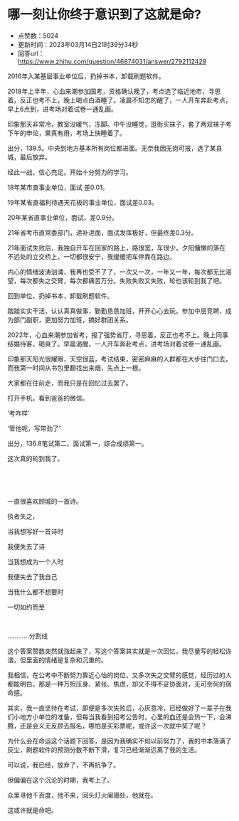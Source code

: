 # 哪一刻让你终于意识到了这就是命?
- 点赞数：5024
- 更新时间：2023年03月14日21时39分34秒
- 回答url：https://www.zhihu.com/question/46874031/answer/2792112428
<body>
 <p data-pid="l77A-oXX">2016年入某基层事业单位后，扔掉书本，卸载刷题软件。</p>
 <p data-pid="coQLPei1">2018年上半年，心血来潮参加国考，资格确认晚了，考点选了临近地市，寻思着，反正也考不上，晚上喝点白酒睡了。凌晨不知怎的醒了，一人开车奔赴考点，早上6点到，进考场对着试卷一通乱画。</p>
 <p data-pid="IrghvEOX">印象那天非常冷，教室没暖气，冻脚。中午没睡觉，逛街买袜子，套了两双袜子考下午的申论，果真有用，考场上快睡着了。</p>
 <p data-pid="h4adrDNB">出分，139.5。中央到地方基本所有岗位都进面。无奈我因无岗可报，选了某县城，最后放弃。</p>
 <p data-pid="IaScNU_s">经此一战，信心充足。开始十分努力的学习。</p>
 <p data-pid="Gi6PyGyo">18年某市直事业单位，面试 差0.01。</p>
 <p data-pid="i4_g-IWU">19年某省直福利待遇天花板的事业单位，面试差0.03。</p>
 <p data-pid="cAryZTm8">20年某省直事业单位，面试，差0.9分。</p>
 <p data-pid="cFzbZfXG">21年省考市直常委部门，递补进面，面试发挥极好，但最终差0.3分。</p>
 <p data-pid="fbQzKTZD">21年面试失败后，我独自开车在回家的路上，路很宽，车很少，夕阳慵懒的落在不远处的立交桥上，一切都很安宁，我缓缓把车停靠在路边。</p>
 <p data-pid="qqSnHDZ8">内心的情绪波涛汹涌，我再也受不了了，一次又一次，一年又一年，每次都无比渴望，每次都失之交臂，每次都痛苦万分。失败失败又失败，轮也该轮到我了吧。</p>
 <p data-pid="3PhVVemb">回到单位，扔掉书本，卸载刷题软件。</p>
 <p data-pid="xeYYU_Hg">踏踏实实干活，认认真真做事，勤勤恳恳加班，开开心心去玩。参加中层竞聘，成为部门副职，更加努力加班，搞好群团关系。</p>
 <p data-pid="DxxDMXDx">2022年，心血来潮参加省考，报了强势省厅，寻思着，反正也考不上。晚上同事结婚待客，喝爽了。早晨渴醒，一人开车奔赴考点，进考场对着试卷一通乱画。</p>
 <p data-pid="sa-Upz3E">印象那天阳光很耀眼，天空很蓝，考试结束，密密麻麻的人群都在大步往门口去，而我第一时间从书包里翻找出来烟，先点上一根。</p>
 <p data-pid="daXPM09S">大家都在往前走，而我只是在回忆过去罢了。</p>
 <p data-pid="_kJCzNwS">打开手机，看到爸爸的微信。</p>
 <p data-pid="NKI3ecV_">‘考咋样’</p>
 <p data-pid="F8da_CQz">‘管他呢，写带劲了’</p>
 <p data-pid="bddYeCWQ">出分，136.8笔试第二，面试第一，综合成绩第一。</p>
 <p data-pid="mSacNiz1">这次真的轮到我了。</p>
 <p class="ztext-empty-paragraph"><br></p>
 <p class="ztext-empty-paragraph"><br></p>
 <p data-pid="326H1nf-">一直很喜欢顾城的一首诗。</p>
 <p data-pid="Et_0fHog">执者失之，</p>
 <p data-pid="aGmQ-nj3">当我想写好一首诗时</p>
 <p data-pid="o_HOECxh">我便失去了诗</p>
 <p data-pid="vJONjCzT">当我想成为一个人时</p>
 <p data-pid="m4HbyBqY">我便失去了我自己</p>
 <p data-pid="azodtID5">当我什么都不想要时</p>
 <p data-pid="Vge1xn9n">一切如约而至</p>
 <p class="ztext-empty-paragraph"><br></p>
 <p data-pid="rYwjYRC1">…………分割线</p>
 <p data-pid="zM3ujuQz">这个答案赞数突然就涨起来了，写这个答案其实就是一次回忆，我尽量写的轻松诙谐，但里面的情绪是复杂和沉重的。</p>
 <p data-pid="vzJoCUIE">我相信，在公考中不断努力靠近心怡的岗位，又多次失之交臂的感觉，经历过的人都能明白，那是一种万担压身、紧张、焦虑，却又不得不妥协面对，无可奈何的宿命感。</p>
 <p data-pid="mon5frbc">其实，我一直坚持在考试，即便是多次失败后，心灰意冷，已经做好了一辈子在我们小地方小单位的准备，但每当我看到招考公告时，心里的血还是会热一下，会沸腾，还是会义无反顾去报名，哪怕是买彩票呢，或许这一次就中奖了呢？</p>
 <p data-pid="FMbpuKdf">为什么会在命运这个话题下回答，是因为我确实不如以前努力了，我的书本落满了灰尘，刷题软件的预测分数不断下滑，复习已经渐渐远离了我的生活。</p>
 <p data-pid="5Zx-k_gB">可以说，我已经，放弃了，不再抗争了。</p>
 <p data-pid="vhwXOHms">但偏偏在这个沉沦的时期，我考上了。</p>
 <p data-pid="2nZ88lw1">众里寻他千百度，他不来，回头灯火阑珊处，他就在。</p>
 <p data-pid="BIc5MT3P">这或许就是命吧。</p>
</body>